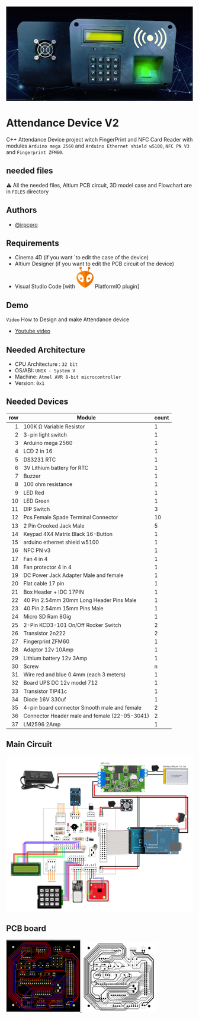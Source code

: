 ![preview](./FILES/images/preview.jpg)

# Attendance Device V2

C++ Attendance Device project witch FingerPrint and NFC Card Reader with modules `Arduino mega 2560` and `Arduino Ethernet shield w5100`, `NFC PN V3` and `Fingerprint ZFM60`.


## needed files

:warning: All the needed files, Altium PCB circuit, 3D model case and Flowchart are in `FILES` directory 


## Authors

- [@irpcpro](https://github.com/irpcpro)


## Requirements

- Cinema 4D (if you want `to edit the case of the device)
- Altium Designer (if you want to edit the PCB circuit of the device)
- Visual Studio Code [with ![img](./FILES/images/platformio-icon.svg) PlatformIO plugin]


## Demo

`Video` How to Design and make Attendance device

- [Youtube video](https://www.youtube.com/watch?v=_ly7LJzFc-U)


## Needed Architecture 

- CPU Architecture : `32 bit`
- OS/ABI: `UNIX - System V`
- Machine: `Atmel AVR 8-bit microcontroller`
- Version: `0x1`


## Needed Devices

| row | Module                                         | count |
|----:|------------------------------------------------|-------|
|   1 | 100K Ω Variable Resistor                       | 1     |
|   2 | 3-pin light switch                             | 1     |
|   3 | Arduino mega 2560                              | 1     |
|   4 | LCD 2 in 16                                    | 1     |
|   5 | DS3231 RTC                                     | 1     |
|   6 | 3V Lithium battery for RTC                     | 1     |
|   7 | Buzzer                                         | 1     |
|   8 | 100 ohm resistance                             | 1     |
|   9 | LED Red                                        | 1     |
|  10 | LED Green                                      | 1     |
|  11 | DIP Switch                                     | 3     |
|  12 | Pcs Female Spade Terminal Connector            | 10    |
|  13 | 2 Pin Crooked Jack Male                        | 5     |
|  14 | Keypad 4X4 Matrix Black 16-Button              | 1     |
|  15 | arduino ethernet shield w5100                  | 1     |
|  16 | NFC PN v3                                      | 1     |
|  17 | Fan 4 in 4                                     | 1     |
|  18 | Fan protector 4 in 4                           | 1     |
|  19 | DC Power Jack Adapter Male and female          | 1     |
|  20 | Flat cable 17 pin                              | 1     |
|  21 | Box Header + IDC 17PIN                         | 1     |
|  22 | 40 Pin 2.54mm 20mm Long Header Pins Male       | 1     |
|  23 | 40 Pin 2.54mm 15mm Pins Male                   | 1     |
|  24 | Micro SD Ram 8Gig                              | 1     |
|  25 | 2-Pin KCD3-101 On/Off Rocker Switch            | 2     |
|  26 | Transistor 2n222                               | 2     |
|  27 | Fingerprint ZFM60                              | 1     |
|  28 | Adaptor 12v 10Amp                              | 1     |
|  29 | Lithium battery 12v 3Amp                       | 1     |
|  30 | Screw                                          | n     |
|  31 | Wire red and blue 0.4mm (each 3 meters)        | 1     |
|  32 | Board UPS DC 12v model 712                     | 1     |
|  33 | Transistor TIP41c                              | 1     |
|  34 | Diode 16V 330uf                                | 1     |
|  35 | 4-pin board connector Smooth male and female   | 2     |
|  36 | Connector Header male and female (22-05-3041)  | 2     |
|  37 | LM2596 2Amp                                    | 1     |


## Main Circuit
![circuit](./FILES/images/main-circuit.png)


## PCB board

<a href="./FILES/PCB/PCB-main-final.jpg">
    <img src='./FILES/PCB/PCB-main-final.jpg' width='200'>
</a>
<a href="./FILES/PCB/PCB-circuit.jpg">
    <img src='./FILES/PCB/PCB-circuit.jpg' width='200'>
</a>
